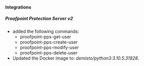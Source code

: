 
#### Integrations
##### Proofpoint Protection Server v2
- added the following commands:
  - proofpoint-pps-get-user
  - proofpoint-pps-create-user
  - proofpoint-pps-modify-user
  - proofpoint-pps-delete-user
- Updated the Docker image to: *demisto/python3:3.10.5.31928*.
